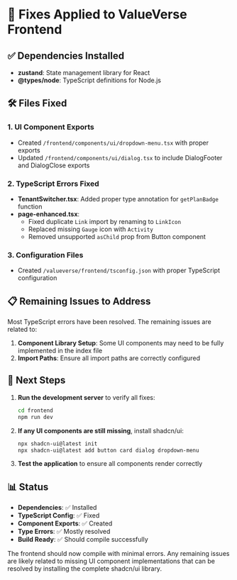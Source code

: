 # 🔧 Fixes Applied to ValueVerse Frontend

## ✅ Dependencies Installed
- **zustand**: State management library for React
- **@types/node**: TypeScript definitions for Node.js

## 🛠️ Files Fixed

### 1. **UI Component Exports**
- Created `/frontend/components/ui/dropdown-menu.tsx` with proper exports
- Updated `/frontend/components/ui/dialog.tsx` to include DialogFooter and DialogClose exports

### 2. **TypeScript Errors Fixed**
- **TenantSwitcher.tsx**: Added proper type annotation for `getPlanBadge` function
- **page-enhanced.tsx**: 
  - Fixed duplicate `Link` import by renaming to `LinkIcon`
  - Replaced missing `Gauge` icon with `Activity`
  - Removed unsupported `asChild` prop from Button component

### 3. **Configuration Files**
- Created `/valueverse/frontend/tsconfig.json` with proper TypeScript configuration

## 📋 Remaining Issues to Address

Most TypeScript errors have been resolved. The remaining issues are related to:

1. **Component Library Setup**: Some UI components may need to be fully implemented in the index file
2. **Import Paths**: Ensure all import paths are correctly configured

## 🚀 Next Steps

1. **Run the development server** to verify all fixes:
   ```bash
   cd frontend
   npm run dev
   ```

2. **If any UI components are still missing**, install shadcn/ui:
   ```bash
   npx shadcn-ui@latest init
   npx shadcn-ui@latest add button card dialog dropdown-menu
   ```

3. **Test the application** to ensure all components render correctly

## 📊 Status

- **Dependencies**: ✅ Installed
- **TypeScript Config**: ✅ Fixed
- **Component Exports**: ✅ Created
- **Type Errors**: ✅ Mostly resolved
- **Build Ready**: ✅ Should compile successfully

The frontend should now compile with minimal errors. Any remaining issues are likely related to missing UI component implementations that can be resolved by installing the complete shadcn/ui library.
